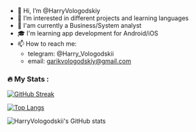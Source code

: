 - 👋 Hi, I’m @HarryVologodskiy
- 👀 I’m interested in different projects and learning languages
- 🌱 I'am currently a Business/System analyst
- 🎓 I'm learning app development for Android/iOS
- 📫 How to reach me: 
    - telegram: @Harry_Vologodskii
    - email: garikvologodskiy@gmail.com


### :fire: My Stats :
[![GitHub Streak](http://github-readme-streak-stats.herokuapp.com?user=GarikVologodskiy&theme=dark&background=000000)](https://git.io/streak-stats)

[![Top Langs](https://github-readme-stats.vercel.app/api/top-langs/?username=GarikVologodskiy&layout=compact&theme=vision-friendly-dark)](https://github.com/anuraghazra/github-readme-stats)

![HarryVologodskii's GitHub stats](https://github-readme-stats.vercel.app/api?username=GarikVologodskiy&show_icons=true&theme=radical)

<!---
GarikVologodskiy/GarikVologodskiy is a ✨ special ✨ repository because its `README.md` (this file) appears on your GitHub profile.
You can click the Preview link to take a look at your changes.
--->
